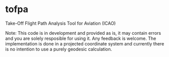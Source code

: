 # tofpa
Take-Off Flight Path Analysis Tool for Aviation (ICAO)

Note: This code is in development and provided as is, it may contain errors and you are solely resposible for using it. Any feedback is welcome.
The implementation is done in a projected coordinate system and currently there is no intention to use a purely geodesic calculation.
